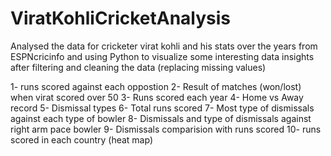 # ViratKohliCricketAnalysis
Analysed the data for cricketer virat kohli and his stats over the years from ESPNcricinfo and using Python to visualize
some interesting data insights after filtering and cleaning the data (replacing missing values)

1- runs scored against each oppostion
2- Result of matches (won/lost) when virat scored over 50
3- Runs scored each year
4- Home vs Away record
5- Dismissal types 
6- Total runs scored
7- Most type of dismissals against each type of bowler
8- Dismissals and type of dismissals against right arm pace bowler
9- Dismissals comparision with runs scored
10- runs scored in each country (heat map)
